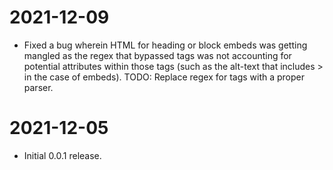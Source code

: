# 2021-12-09
 - Fixed a bug wherein HTML for heading or block embeds was getting mangled as the regex that bypassed tags was not accounting for potential attributes within those tags (such as the alt-text that includes > in the case of embeds).
TODO: Replace regex for tags with a proper parser.

# 2021-12-05
- Initial 0.0.1 release.